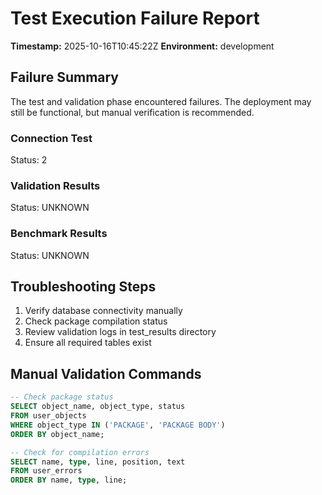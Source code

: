 # Test Execution Failure Report

**Timestamp:** 2025-10-16T10:45:22Z
**Environment:** development

## Failure Summary

The test and validation phase encountered failures. The deployment may still be functional,
but manual verification is recommended.

### Connection Test
Status: 2

### Validation Results
Status: UNKNOWN

### Benchmark Results
Status: UNKNOWN

## Troubleshooting Steps

1. Verify database connectivity manually
2. Check package compilation status
3. Review validation logs in test_results directory
4. Ensure all required tables exist

## Manual Validation Commands

```sql
-- Check package status
SELECT object_name, object_type, status
FROM user_objects
WHERE object_type IN ('PACKAGE', 'PACKAGE BODY')
ORDER BY object_name;

-- Check for compilation errors
SELECT name, type, line, position, text
FROM user_errors
ORDER BY name, type, line;
```
